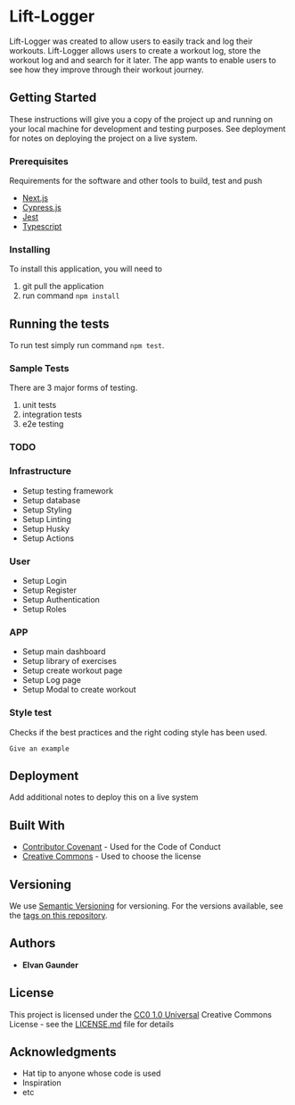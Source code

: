 # Lift-Logger

Lift-Logger was created to allow users to easily track and log their workouts. Lift-Logger allows users to create a workout log, store the workout log and and search for it later. The app wants to enable users to see how they improve through their workout journey.

## Getting Started

These instructions will give you a copy of the project up and running on
your local machine for development and testing purposes. See deployment
for notes on deploying the project on a live system.

### Prerequisites

Requirements for the software and other tools to build, test and push

- [Next.js](https://nextjs.org/)
- [Cypress.js](https://www.cypress.io/app/?utm_adgroup=132501525480&utm_keyword=cypress.js&utm_source=google&utm_medium=cpc&utm_campaign=15312994475&utm_term=cypress.js&hsa_acc=8898574980&hsa_cam=15312994475&hsa_grp=132501525480&hsa_ad=562694869911&hsa_src=g&hsa_tgt=kwd-1465628293188&hsa_kw=cypress.js&hsa_mt=e&hsa_net=adwords&hsa_ver=3&gclid=Cj0KCQjwocShBhCOARIsAFVYq0jUYCp9yREaYkAijaw8xcyQoRMH4vOxpWbE2u5HwHjkuprJ23fhF4MaAknUEALw_wcB)
- [Jest](https://jestjs.io/)
- [Typescript](https://www.typescriptlang.org/)

### Installing

To install this application, you will need to

1. git pull the application
2. run command `npm install`

## Running the tests

To run test simply run command `npm test`.

### Sample Tests

There are 3 major forms of testing.

1. unit tests
2. integration tests
3. e2e testing

### TODO

### Infrastructure

- Setup testing framework
- Setup database
- Setup Styling
- Setup Linting
- Setup Husky
- Setup Actions

### User

- Setup Login
- Setup Register
- Setup Authentication
- Setup Roles

### APP

- Setup main dashboard
- Setup library of exercises
- Setup create workout page
- Setup Log page
- Setup Modal to create workout

### Style test

Checks if the best practices and the right coding style has been used.

    Give an example

## Deployment

Add additional notes to deploy this on a live system

## Built With

- [Contributor Covenant](https://www.contributor-covenant.org/) - Used
  for the Code of Conduct
- [Creative Commons](https://creativecommons.org/) - Used to choose
  the license

## Versioning

We use [Semantic Versioning](http://semver.org/) for versioning. For the versions
available, see the [tags on this
repository](https://github.com/PurpleBooth/a-good-readme-template/tags).

## Authors

- **Elvan Gaunder**

## License

This project is licensed under the [CC0 1.0 Universal](LICENSE.md)
Creative Commons License - see the [LICENSE.md](LICENSE.md) file for
details

## Acknowledgments

- Hat tip to anyone whose code is used
- Inspiration
- etc
